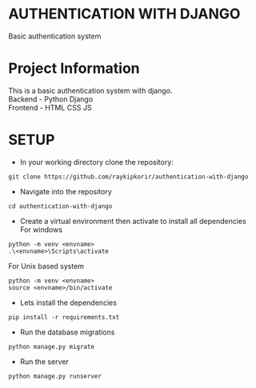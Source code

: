 # AUTHENTICATION WITH DJANGO #
Basic authentication system

# Project Information
This is a basic authentication system with django.\
Backend - Python Django\
Frontend - HTML CSS JS

# SETUP
* In your working directory clone the repository:
```
git clone https://github.com/raykipkorir/authentication-with-django
```
* Navigate into the repository 
```
cd authentication-with-django
```
* Create a virtual environment then activate to install all dependencies\
For windows
```
python -m venv <envname>
.\<envname>\Scripts\activate
```
 For Unix based system
```
python -m venv <envname>
source <envname>/bin/activate
```
* Lets install the dependencies
```
pip install -r requirements.txt
```
* Run the database migrations
```
python manage.py migrate
```
* Run the server
```
python manage.py runserver
```
